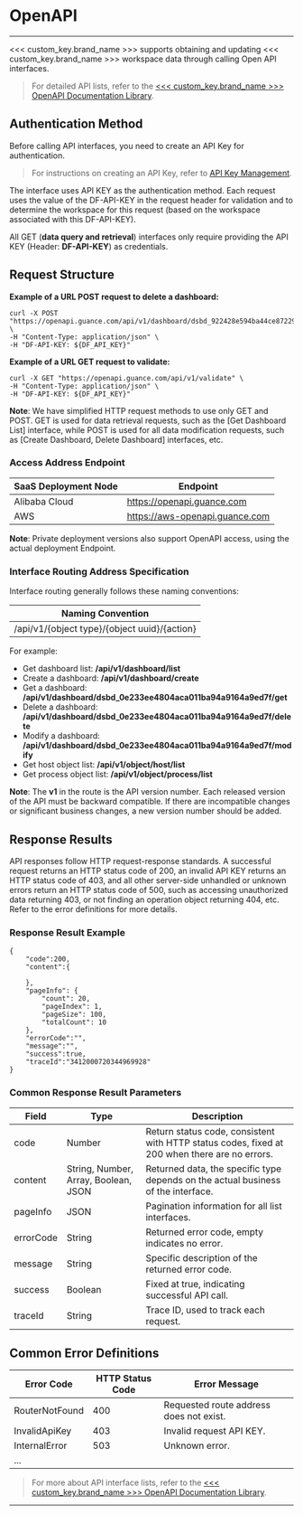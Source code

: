 # OpenAPI
---

<<< custom_key.brand_name >>> supports obtaining and updating <<< custom_key.brand_name >>> workspace data through calling Open API interfaces.

> For detailed API lists, refer to the [<<< custom_key.brand_name >>> OpenAPI Documentation Library](../../open-api/index.md).


## Authentication Method

Before calling API interfaces, you need to create an API Key for authentication.

> For instructions on creating an API Key, refer to [API Key Management](../../management/api-key/index.md).

The interface uses API KEY as the authentication method. Each request uses the value of the DF-API-KEY in the request header for validation and to determine the workspace for this request (based on the workspace associated with this DF-API-KEY).

All GET (**data query and retrieval**) interfaces only require providing the API KEY (Header: **DF-API-KEY**) as credentials.


## Request Structure

**Example of a URL POST request to delete a dashboard:**

```
curl -X POST "https://openapi.guance.com/api/v1/dashboard/dsbd_922428e594ba44ce87229b8ca3007a90/delete" \
-H "Content-Type: application/json" \
-H "DF-API-KEY: ${DF_API_KEY}"
```

**Example of a URL GET request to validate:**

```
curl -X GET "https://openapi.guance.com/api/v1/validate" \
-H "Content-Type: application/json" \
-H "DF-API-KEY: ${DF_API_KEY}"
```

**Note**: We have simplified HTTP request methods to use only GET and POST. GET is used for data retrieval requests, such as the [Get Dashboard List] interface, while POST is used for all data modification requests, such as [Create Dashboard, Delete Dashboard] interfaces, etc.

### Access Address Endpoint

| **SaaS Deployment Node** | **Endpoint** |
| --- | --- |
| Alibaba Cloud | https://openapi.guance.com |
| AWS | https://aws-openapi.guance.com |

**Note**: Private deployment versions also support OpenAPI access, using the actual deployment Endpoint.

### Interface Routing Address Specification

Interface routing generally follows these naming conventions:

| Naming Convention |
| --- |
| /api/v1/{object type}/{object uuid}/{action} |

For example:

- Get dashboard list: **/api/v1/dashboard/list**
- Create a dashboard: **/api/v1/dashboard/create**
- Get a dashboard: **/api/v1/dashboard/dsbd_0e233ee4804aca011ba94a9164a9ed7f/get**
- Delete a dashboard: **/api/v1/dashboard/dsbd_0e233ee4804aca011ba94a9164a9ed7f/delete**
- Modify a dashboard: **/api/v1/dashboard/dsbd_0e233ee4804aca011ba94a9164a9ed7f/modify**
- Get host object list: **/api/v1/object/host/list**
- Get process object list: **/api/v1/object/process/list**

**Note**: The **v1** in the route is the API version number. Each released version of the API must be backward compatible. If there are incompatible changes or significant business changes, a new version number should be added.

## Response Results

API responses follow HTTP request-response standards. A successful request returns an HTTP status code of 200, an invalid API KEY returns an HTTP status code of 403, and all other server-side unhandled or unknown errors return an HTTP status code of 500, such as accessing unauthorized data returning 403, or not finding an operation object returning 404, etc. Refer to the error definitions for more details.

### Response Result Example

```
{
    "code":200,
    "content":{
 
    },
    "pageInfo": {
        "count": 20,
        "pageIndex": 1,
        "pageSize": 100,
        "totalCount": 10
    },
    "errorCode":"",
    "message":"",
    "success":true,
    "traceId":"3412000720344969928"
}
```

### Common Response Result Parameters

| **Field** | **Type** | **Description** |
| --- | --- | --- |
| code | Number | Return status code, consistent with HTTP status codes, fixed at 200 when there are no errors. |
| content | String, Number, Array, Boolean, JSON | Returned data, the specific type depends on the actual business of the interface. |
| pageInfo | JSON | Pagination information for all list interfaces. |
| errorCode | String | Returned error code, empty indicates no error. |
| message | String | Specific description of the returned error code. |
| success | Boolean | Fixed at true, indicating successful API call. |
| traceId | String | Trace ID, used to track each request. |


## Common Error Definitions

| **Error Code** | **HTTP Status Code** | **Error Message** |
| --- | --- | --- |
| RouterNotFound | 400 | Requested route address does not exist. |
| InvalidApiKey | 403 | Invalid request API KEY. |
| InternalError | 503 | Unknown error. |
| ... |  |  |

> For more about API interface lists, refer to the [<<< custom_key.brand_name >>> OpenAPI Documentation Library](../../open-api/index.md).

---